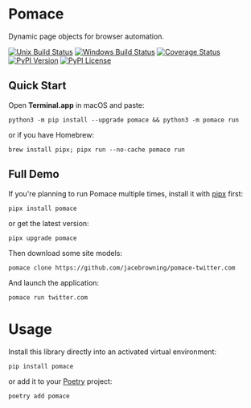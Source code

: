 # Pomace

Dynamic page objects for browser automation.

[![Unix Build Status](https://img.shields.io/github/actions/workflow/status/jacebrowning/pomace/main.yml?branch=main&label=unix)](https://github.com/jacebrowning/pomace/actions)
[![Windows Build Status](https://img.shields.io/appveyor/ci/jacebrowning/pomace/main.svg?label=window)](https://ci.appveyor.com/project/jacebrowning/pomace)
[![Coverage Status](https://img.shields.io/codecov/c/gh/jacebrowning/pomace)](https://codecov.io/gh/jacebrowning/pomace)
[![PyPI Version](https://img.shields.io/pypi/v/pomace.svg)](https://pypi.org/project/pomace)
[![PyPI License](https://img.shields.io/pypi/l/pomace.svg)](https://pypi.org/project/pomace)

## Quick Start

Open **Terminal.app** in macOS and paste:

```shell
python3 -m pip install --upgrade pomace && python3 -m pomace run
```

or if you have Homebrew:

```shell
brew install pipx; pipx run --no-cache pomace run
```

## Full Demo

If you're planning to run Pomace multiple times, install it with [pipx](https://pipxproject.github.io/pipx/) first:

```shell
pipx install pomace
```

or get the latest version:

```shell
pipx upgrade pomace
```

Then download some site models:

```shell
pomace clone https://github.com/jacebrowning/pomace-twitter.com
```

And launch the application:

```shell
pomace run twitter.com
```

# Usage

Install this library directly into an activated virtual environment:

```shell
pip install pomace
```

or add it to your [Poetry](https://poetry.eustace.io/) project:

```shell
poetry add pomace
```
